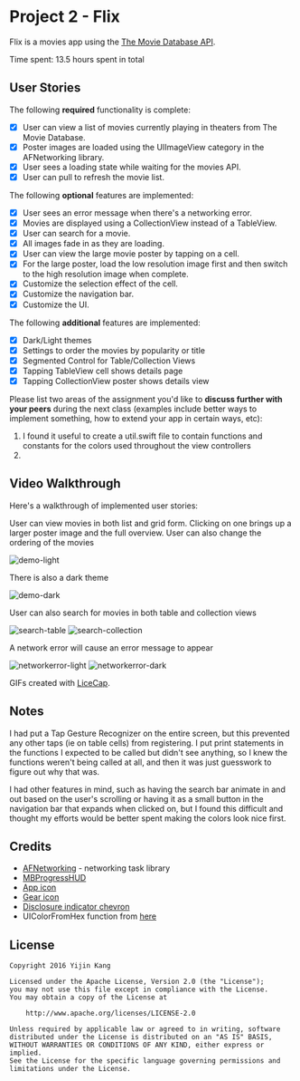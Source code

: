 # Project 2 - Flix

Flix is a movies app using the [The Movie Database API](http://docs.themoviedb.apiary.io/#).

Time spent: 13.5 hours spent in total

## User Stories

The following **required** functionality is complete:

- [x] User can view a list of movies currently playing in theaters from The Movie Database.
- [x] Poster images are loaded using the UIImageView category in the AFNetworking library.
- [x] User sees a loading state while waiting for the movies API.
- [x] User can pull to refresh the movie list.

The following **optional** features are implemented:

- [x] User sees an error message when there's a networking error.
- [x] Movies are displayed using a CollectionView instead of a TableView.
- [x] User can search for a movie.
- [x] All images fade in as they are loading.
- [x] User can view the large movie poster by tapping on a cell.
- [x] For the large poster, load the low resolution image first and then switch to the high resolution image when complete.
- [x] Customize the selection effect of the cell.
- [x] Customize the navigation bar.
- [x] Customize the UI.

The following **additional** features are implemented:

- [x] Dark/Light themes
- [x] Settings to order the movies by popularity or title
- [x] Segmented Control for Table/Collection Views
- [x] Tapping TableView cell shows details page
- [x] Tapping CollectionView poster shows details view

Please list two areas of the assignment you'd like to **discuss further with your peers** during the next class (examples include better ways to implement something, how to extend your app in certain ways, etc):

1. I found it useful to create a util.swift file to contain functions and constants for the colors used throughout the view controllers
2. 

## Video Walkthrough

Here's a walkthrough of implemented user stories:

User can view movies in both list and grid form. Clicking on one brings up a larger poster image and the full overview. User can also change the ordering of the movies

<img src='http://i.imgur.com/Ci85dhD.gif' title='demo-light' width='' alt='demo-light' />

There is also a dark theme

<img src='http://i.imgur.com/JWnAagy.gif' title='demo-dark' width='' alt='demo-dark' />

User can also search for movies in both table and collection views

<img src='http://i.imgur.com/Q0rlsMS.gif' title='search-table' width='' alt='search-table' />
<img src='http://i.imgur.com/w5BTUG6.gif' title='search-collection' width='' alt='search-collection' />

A network error will cause an error message to appear

<img src='http://i.imgur.com/o6zvWUw.gif' title='networkerror-light' width='' alt='networkerror-light' />
<img src='http://i.imgur.com/yN5NxI5.gif' title='networkerror-dark' width='' alt='networkerror-dark' />

GIFs created with [LiceCap](http://www.cockos.com/licecap/).

## Notes

I had put a Tap Gesture Recognizer on the entire screen, but this prevented any other taps (ie on table cells) from registering. I put print statements in the functions I expected to be called but didn't see anything, so I knew the functions weren't being called at all, and then it was just guesswork to figure out why that was.

I had other features in mind, such as having the search bar animate in and out based on the user's scrolling or having it as a small button in the navigation bar that expands when clicked on, but I found this difficult and thought my efforts would be better spent making the colors look nice first.

## Credits

- [AFNetworking](https://github.com/AFNetworking/AFNetworking) - networking task library
- [MBProgressHUD](https://github.com/matej/MBProgressHUD)
- [App icon](http://iconmonstr.com/video-2/)
- [Gear icon](https://www.iconfinder.com/icons/185095/settings_streamline_icon#size=128)
- [Disclosure indicator chevron](https://medium.com/@ronm333/changing-the-color-of-a-disclosure-indicator-666a7fdd9286#.bza5s5m18)
- UIColorFromHex function from [here](https://coderwall.com/p/6rfitq/ios-ui-colors-with-hex-values-in-swfit)

## License

    Copyright 2016 Yijin Kang

    Licensed under the Apache License, Version 2.0 (the "License");
    you may not use this file except in compliance with the License.
    You may obtain a copy of the License at

        http://www.apache.org/licenses/LICENSE-2.0

    Unless required by applicable law or agreed to in writing, software
    distributed under the License is distributed on an "AS IS" BASIS,
    WITHOUT WARRANTIES OR CONDITIONS OF ANY KIND, either express or implied.
    See the License for the specific language governing permissions and
    limitations under the License.
